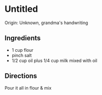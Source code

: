 # Untitled

Origin: Unknown, grandma's handwriting

## Ingredients

- 1 cup flour
- pinch salt
- 1/2 cup oil plus 1/4 cup milk mixed with oil

## Directions

Pour it all in flour & mix